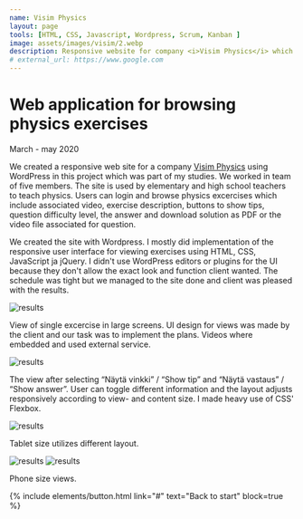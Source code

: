 ```yaml
---
name: Visim Physics
layout: page
tools: [HTML, CSS, Javascript, Wordpress, Scrum, Kanban ]
image: assets/images/visim/2.webp
description: Responsive website for company <i>Visim Physics</i> which allows users to browse and view different physics exercises.
# external_url: https://www.google.com
---
```


# Web application for browsing physics exercises

March - may 2020

We created a responsive web site for a company [Visim Physics](https://visimphysics.com/fi/)
using WordPress in this project which was part of my studies. We worked in team of five members. The site is used by elementary and high school teachers to teach physics.
Users can login and browse physics excercises which include
associated video, exercise description, buttons to show tips, question difficulty level, the answer and download solution as PDF or the video file associated for question.

We created the site with Wordpress. I mostly did implementation of the responsive
user interface for viewing exercises using HTML, CSS, JavaScript ja jQuery. I didn't use WordPress editors or plugins for the UI because they don't allow the exact look and
function client wanted. The schedule was tight but we managed to the site done and client was pleased with the results.

![results](assets/images/visim/1.webp)

View of single excercise in large screens. UI design for views was made by the client and our task was to implement the plans. Videos where embedded and used external service.

![results](assets/images/visim/2.webp)

The view after selecting “Näytä vinkki” / “Show tip” and “Näytä vastaus” / “Show answer”.
User can toggle different information and the layout adjusts responsively according to view- and content size. I made heavy use of CSS' Flexbox.

![results](assets/images/visim/tabletti.webp)

Tablet size utilizes different layout.

![results](assets/images/visim/puhelin-1.webp)
![results](assets/images/visim/puhelin-2-3.webp)

Phone size views.


{% include elements/button.html link="#" text="Back to start" block=true %}
